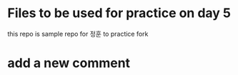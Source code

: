 # Files to be used for practice on day 5
this repo is sample repo for 정훈 to practice fork
# add a new comment

